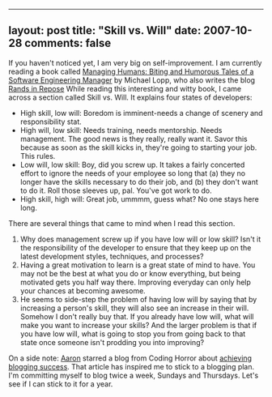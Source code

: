 
---
layout: post
title: "Skill vs. Will"
date: 2007-10-28
comments: false
---


If you haven't noticed yet, I am very big on self-improvement. I am currently reading a book 
called [Managing Humans: Biting and Humorous Tales of a Software Engineering Manager][1] 
by Michael Lopp, who also writes the blog [Rands in Repose][2] While reading this interesting and 
witty book, I came across a section called Skill vs. Will. It explains four states of developers: 

- High skill, low will: Boredom is imminent-needs a change of scenery and responsibility stat. 
- High will, low skill: Needs training, needs mentorship. Needs management. The good news is they 
really, really want it. Savor this because as soon as the skill kicks in, they're going to starting your 
job. This rules. 
- Low will, low skill: Boy, did you screw up. It takes a fairly concerted effort to ignore the needs of 
your employee so long that (a) they no longer have the skills necessary to do their job, and (b) they 
don't want to do it. Roll those sleeves up, pal. You've got work to do. 
- High skill, high will:  Great job, ummmm, guess what?  No one stays here long.

There are several things that came to mind when I read this section. 

1. Why does management screw up if you have low will or low skill?  Isn't it the responsibility of the 
developer to ensure that they keep up on the latest development styles, techniques, and processes?  
2. Having a great motivation to learn is a great state of mind to have. You may not be the best at what 
you do or know everything, but being motivated gets you half way there.  Improving everyday can only help 
your chances at becoming awesome. 
3. He seems to side-step the problem of having low will by saying that by increasing a person's skill, they will also see an increase in their will. Somehow I don't really buy that. If you already have low 
will, what will make you want to increase your skills?  And the larger problem is that if you have low 
will, what is going to stop you from going back to that state once someone isn't prodding you into improving?

On a side note: [Aaron][3] starred a blog from Coding Horror about [achieving blogging success][4].
That article has inspired me to stick to a blogging plan. I'm committing myself to blog twice a week, 
Sundays and Thursdays. Let's see if I can stick to it for a year.

  [1]: http://www.amazon.com/Managing-Humans-Humorous-Software-Engineering/dp/159059844X
  [2]: http://www.randsinrepose.com/
  [3]: http://kagawaa.blogspot.com/
  [4]: http://www.codinghorror.com/blog/archives/000983.html
